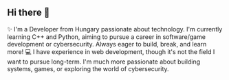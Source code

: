 ## Hi there 👋

✨ I'm a Developer from Hungary passionate about technology. I'm currently learning C++ and Python, aiming to pursue a career in software/game development or cybersecurity. Always eager to build, break, and learn more!
💻 I have experience in web development, though it's not the field I want to pursue long-term. I'm much more passionate about building systems, games, or exploring the world of cybersecurity.
<!--
**noel560/noel560** is a ✨ _special_ ✨ repository because its `README.md` (this file) appears on your GitHub profile.

Here are some ideas to get you started:

- 🔭 I’m currently working on ...
- 🌱 I’m currently learning ...
- 👯 I’m looking to collaborate on ...
- 🤔 I’m looking for help with ...
- 💬 Ask me about ...
- 📫 How to reach me: ...
- 😄 Pronouns: ...
- ⚡ Fun fact: ...
-->
